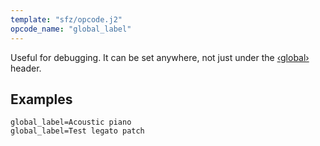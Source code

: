 ```yaml
---
template: "sfz/opcode.j2"
opcode_name: "global_label"
---
```

Useful for debugging.
It can be set anywhere, not just under the [‹global›] header.

## Examples

```sfz
global_label=Acoustic piano
global_label=Test legato patch
```


[‹global›]: ../headers/global.md

